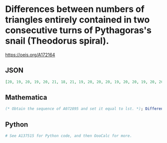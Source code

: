 # Differences between numbers of triangles entirely contained in two consecutive turns of Pythagoras's snail \(Theodorus spiral\)\.
https://oeis.org/A172164
## JSON
```JSON
[20, 19, 20, 19, 20, 21, 18, 21, 19, 20, 20, 20, 19, 20, 20, 19, 20, 20, 20, 19, 21, 18, 21, 19, 21, 18, 21, 19, 21, 18, 21, 19, 20, 20, 20, 19, 20, 20, 19, 20, 20, 20, 19, 20, 20, 20, 19, 21, 18, 21, 19, 20, 20, 20, 19, 20, 20, 20, 19, 20, 20, 19, 20, 20, 20, 19, 21, 18, 21]
```
## Mathematica
```Mathematica
(* Obtain the sequence of A072895 and set it equal to lst. *); Differences[lst, 2] (* _Robert G. Wilson v_, Mar 31 2013 *)
```
## Python
```Python
# See A137515 for Python code, and then OooCalc for more.
```
